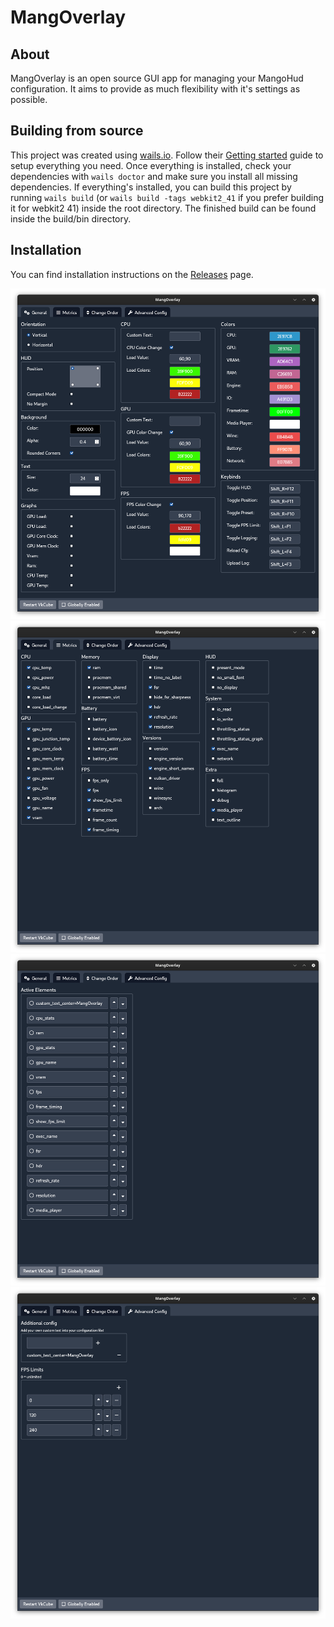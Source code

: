 # MangOverlay

## About

MangOverlay is an open source GUI app for managing your MangoHud configuration. It aims to provide as much flexibility with it's settings as possible. 


## Building from source

This project was created using [wails.io](https://wails.io). Follow their [Getting started](https://wails.io/docs/gettingstarted/installation) guide to setup everything you need. 
Once everything is installed, check your dependencies with `wails doctor` and make sure you install all missing dependencies.
If everything's installed, you can build this project by running `wails build` (or `wails build -tags webkit2_41` if you prefer building it for webkit2 41) inside the root directory. The finished build can be found inside the build/bin directory.


## Installation

You can find installation instructions on the [Releases](https://github.com/loissascha/MangOverlay/releases) page.



![General Settings](readme/generalSettings.png)
![Metrics Settings](readme/metricsSettings.png)
![Order Settings](readme/orderSettings.png)
![Advanced Config](readme/advancedConfig.png)

